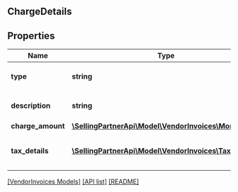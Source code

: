 ## ChargeDetails

## Properties

Name | Type | Description | Notes
------------ | ------------- | ------------- | -------------
**type** | **string** | Type of the charge applied. |
**description** | **string** | Description of the charge. | [optional]
**charge_amount** | [**\SellingPartnerApi\Model\VendorInvoices\Money**](Money.md) |  |
**tax_details** | [**\SellingPartnerApi\Model\VendorInvoices\TaxDetails[]**](TaxDetails.md) | Tax amount details applied on this charge. | [optional]

[[VendorInvoices Models]](../) [[API list]](../../Api) [[README]](../../../README.md)

